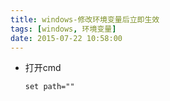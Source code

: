 ```yaml
---
title: windows-修改环境变量后立即生效
tags: [windows, 环境变量]
date: 2015-07-22 10:58:00
---
```


-   打开cmd

        set path=""

